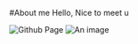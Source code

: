 #About me
Hello, Nice to meet u

![Github Page](https://github.com/Keitu-fung)
![An image](![95a4587641a6d7b594cca1a8d8e42ef4](https://github.com/user-attachments/assets/eb80cafa-f118-475c-9fce-69397ce8cb32)
) 
